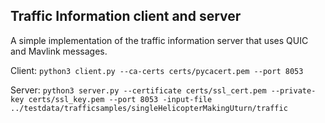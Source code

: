 ## Traffic Information client and server

A simple implementation of the traffic information server that uses QUIC and Mavlink messages. 

Client: `python3 client.py --ca-certs certs/pycacert.pem --port 8053`

Server: `python3 server.py --certificate certs/ssl_cert.pem --private-key certs/ssl_key.pem --port 8053 -input-file ../testdata/trafficsamples/singleHelicopterMakingUturn/traffic`

